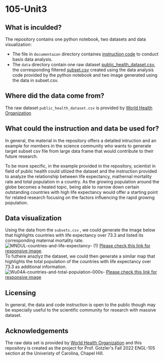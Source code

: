 # 105-Unit3

## What is inculded? 
The repository contains one python notebook, two datasets and  data visualization:
- The file in `documentaion` directory containes [instruction code](/Python_notebook/instruction_code.ipynb) to conduct basis data analysis. 
- The `data` directory contain one raw dataset [public_health_dataset.csv](/data/public_health_dataset.csv), the corresponding filtered [subset.csv](/data/subset.csv) created using the data analysis code provided by the python notebook and two image generated using the data in subset.csv.

## Where did the data come from? 
The raw dataset  `public_health_dataset.csv` is provided by [World Health Organization](https://www.who.int/data/gho)


## What could the instruction and data be used for? 
In general, the material in the repository offers a detailed intruction and an example for members in the science community who wants to generate target subset csv file from large data frame that would contribute to their future research. </br>

To be more specific, in the example provided in the repository, scientist in field of public health could utlized the dataset and the instruction provided to analyze the relationship between life expectancy, mathernal mortality rate and total population in a country. As the growing population around the globe becomes a heated topic, being able to narrow down certain outstanding countries with high life expectancy would offer a starting point for related research focusing on the factors influencing the rapid growing population. 


## Data visualization
Using the data from the `subsets.csv` , we could generate the image below that highlights countries with life expectancy over 73.3 and listed its corresponding maternal mortality rate. 
![MNDUL-countries-and-life-expectancy- (1)](https://user-images.githubusercontent.com/118194391/202932336-75fa015f-6ea1-4b43-b133-71d4ba0eff3b.png)
[Please check this link for responsive image](https://datawrapper.dwcdn.net/MNDUL/3/). </br>
To futhere anazlyz the dataset, we could then generate a similar map that highlights the total population of the countries with life expectancy over 73.3 as additional information.
![Wu04A-countries-and-total-population-000s-](https://user-images.githubusercontent.com/118194391/202932094-fa85ebfe-b630-4234-a5ba-505fdc27a2df.png)
[Please check this link for responsive image](https://datawrapper.dwcdn.net/Wu04A/1/)

## Licensing
In general, the data and code instruction is open to the public though may be especially useful to the scientific community for research with massive dataset.</br>

## Acknowledgements
The raw data set is provided by [World Health Organization](https://www.who.int/data/gho) and this repository is created as the project for Prof. Gotzler's Fall 2022 ENGL-105 section at the Univeristy of Carolina, Chapel Hill.




